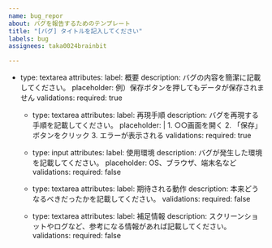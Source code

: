 ```yaml
---
name: bug_repor
about: バグを報告するためのテンプレート
title: "[バグ] タイトルを記入してください"
labels: bug
assignees: taka0024brainbit

---
```


- type: textarea
    attributes:
      label: 概要
      description: バグの内容を簡潔に記載してください。
      placeholder: 例）保存ボタンを押してもデータが保存されません
    validations:
      required: true

  - type: textarea
    attributes:
      label: 再現手順
      description: バグを再現する手順を記載してください。
      placeholder: |
        1. ○○画面を開く
        2. 「保存」ボタンをクリック
        3. エラーが表示される
    validations:
      required: true

  - type: input
    attributes:
      label: 使用環境
      description: バグが発生した環境を記載してください。
      placeholder: OS、ブラウザ、端末名など
    validations:
      required: false

  - type: textarea
    attributes:
      label: 期待される動作
      description: 本来どうなるべきだったかを記載してください。
    validations:
      required: false

  - type: textarea
    attributes:
      label: 補足情報
      description: スクリーンショットやログなど、参考になる情報があれば記載してください。
    validations:
      required: false
